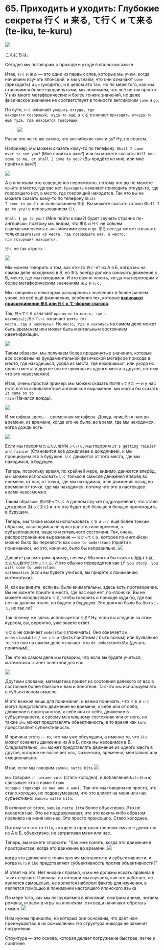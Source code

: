 # **65. Приходить и уходить: Глубокие секреты 行く и 来る, て行く и て来る (te-iku, te-kuru)**

![](../media/image251.webp)

こんにちは。

Сегодня мы поговорим о приходе и уходе в японском языке.

Итак, <code>行く</code> и <code>来る</code> — это одни из первых слов, которые мы учим, когда начинаем изучать японский, и мы узнаём, что они означают <code>come</code> (приходить) и <code>go</code> (уходить), и в целом это так. Но по мере того, как мы становимся более продвинутыми, мы понимаем, что всё не так просто. У них много метафорических и более тонких значений, но даже физическое значение не соответствует в точности английским <code>come</code> и <code>go</code>.

По сути, <code>いく</code> означает <code>уходить оттуда, где находится говорящий, куда-то ещё</code>, а <code>くる</code> означает <code>приходить откуда-то ещё туда, где находится говорящий</code>.

> ![](../media/image1005.webp)

Разве это не то же самое, что английские <code>come</code> и <code>go</code>? Ну, не совсем.

Например, мы можем сказать кому-то по телефону: <code>Shall I come over to see you?</code> (Мне прийти к вам?) или вы можете сказать: <code>Will you come to me, or shall I come to you?</code> (Вы придёте ко мне, или мне прийти к вам?)

![](../media/image572.webp)

А в японском это совершенно невозможно, потому что вы не можете <code>прийти</code> в место, где вас нет. <code>Приходить</code> означает приходить откуда-то, где говорящего нет, в место, где говорящий находится. Так что вы не можете сказать кому-то по телефону <code>Shall I come to you?</code> с использованием <code>来る</code>. Вы можете сказать только <code>Shall I go to you?</code> с использованием <code>行く</code>.

<code>Shall I go to you?</code> (Мне пойти к вам?) будет звучать странно по-английски, поэтому мы видим, что <code>来る</code> и <code>行く</code> не совсем взаимозаменяемы с английскими <code>come</code> и <code>go</code>. <code>来る</code> всегда может означать только <code>двигаться из места, где говорящего нет, в место, где говорящий находится</code>.

<code>行く</code> не так строго.

![](../media/image195.webp)

Мы можем говорить о том, как кто-то <code>行く</code>-ет из А в Б, когда мы на самом деле находимся в В, но <code>来る</code> всегда должно означать движение к В, месту, где мы находимся. И это важно понять, когда мы переходим к более метафорическим значениям <code>来る</code> и <code>行く</code>.

Мы говорили о некоторых расширенных значениях в более раннем уроке, но всё ещё физических, особенно тех, которые [**включают присоединение <code>来る</code> или <code>行く</code> к て-форме глагола**](https://www.youtube.com/watch?v=PsTsliRe2Cg).

Так, <code>持ってくる</code> означает <code>принести (в место, где я нахожусь)</code>; <code>持っていく</code> означает <code>взять (из места, где я нахожусь)</code>. Но <code>место, где я нахожусь</code> на самом деле может быть временем или может быть ментальным состоянием идентификации.

![](../media/image214.webp)

Таким образом, мы получаем более продвинутые значения, которые все основаны на фундаментальной физической метафоре прихода в место, где находишься, ухода из места, где находишься, или ухода из одного места в другое (но не прихода из одного места в другое, потому что это невозможно).

Итак, очень простой пример: мы можем сказать <code>雨が降ってきた</code> — и у нас есть почти эквивалентное английское выражение: мы могли бы сказать <code>It came on to rain</code> (Начался дождь).

![](../media/image997.webp)

И метафора здесь — временная метафора. Дождь пришёл к нам во времени, из времени, когда его не было, во время, где мы находимся, когда дождь есть.

![](../media/image882.webp)

Если мы говорим <code>だんだん雨が降っていく</code>, мы говорим <code>It's getting rainier and rainier</code> (Становится всё дождливее и дождливее), и мы проецируем это в будущее. <code>いく</code> движется от того места, где мы находимся, в будущее.

Теперь, поскольку время, по крайней мере, видимо, движется вперёд, мы можем использовать <code>いく</code> только в смысле движения вперёд во времени, от нас, от точки, где мы находимся, а не движения назад во времени от точки, где мы находимся, потому что это в настоящее время невозможно.

Таким образом, <code>雨が降っていく</code> в данном случае подразумевает, что стало дождливо (<code>降って来た</code>) и что это будет всё больше и больше происходить в будущем.

Теперь, мы также можем использовать <code>くる</code> и <code>いく</code> ещё более тонким образом, касающимся не пространства или времени, а субъективности, нашего ментального состояния. Так, очень распространённое выражение — <code>分かってくる</code>, которое по-английски можно было бы перевести как <code>come to understand</code> (прийти к пониманию), но это, конечно, было бы неправильно.
![](../media/image149.webp)

Давайте рассмотрим пример, почему. Мы могли бы сказать <code>勉強すれば、だんだん数学が分かってくる</code>. И это обычно переводится как <code>if you study, you will come to understand mathematics</code> (если вы будете учиться, вы придёте к пониманию математики).

И, как вы видите, если вы были внимательны, здесь есть противоречие. Вы не можете прийти в место, где вас ещё нет, по-японски. Вы не можете использовать <code>くる</code>, чтобы говорить о приходе куда-то, где вас нет на данном этапе, но будете в будущем. Это должно было бы быть <code>いく</code>, не так ли?

Так почему же здесь используется <code>くる</code>? Ну, если вы следили за этим курсом, вы, вероятно, уже знаете ответ.

<code>分かる</code> не означает <code>understand</code> (понимать). Оно означает <code>be understandable / be clear</code> (быть понятным / быть ясным) или буквально то, что оно на самом деле означает, это <code>do understandable</code> (делать понятным).

Так что на самом деле мы говорим, что если вы будете учиться, математика станет понятной для вас.

![](../media/image277.webp)

Другими словами, математика придёт из состояния далёкого от вас в состояние более близкое к вам и понятное. Так что мы используем это в субъективном смысле.

И это важная вещь для понимания, и важно понимать, что <code>くる</code> и <code>いく</code> могут представлять движение во времени, к себе или от себя, движение в пространстве, к себе или от себя, движение в субъективности, к своему ментальному состоянию или от него, но также <code>iku</code> может представлять объективность, в то время как <code>kuru</code> представляет субъективность.

И причина этого — то, что мы уже обсуждали, а именно то, что <code>iku</code> может означать движение из А в Б, пока мы находимся в В. Следовательно, <code>iku</code> может представлять движение из одного места в другое, которое не включает нас, физически, временно, ментально или эмоционально.

Итак, если мы говорим <code>samuku natte kita</code>
![](../media/image82.webp)

мы говорим <code>it became cold</code> (стало холодно), и добавление <code>kita</code> (<code>kuru</code>) связывает это с нами: <code>Стало холодно (приходя ко мне или к нам).</code> Так что мы говорим не просто, что стало холодно, но подразумеваем, что это влияет на меня или нас субъективно: <code>Samuku natte kita</code>.

В отличие от этого, <code>samuku natte itta</code> более объективно. Это не касается нас. Это не подразумевает, что это каким-либо образом повлияло на меня или нас. Это просто произошло. Стало холоднее.

Потому что это то <code>itta</code>, которое в пространственном смысле движется из А в Б, объективно, не затрагивая меня или нас.

Теперь, вы можете спросить: "Как мне понять, когда это движение в пространстве, когда это движение во времени,
![](../media/image496.webp)

когда это движение с точки зрения менталитета и субъективности, и когда <code>kuru</code> и <code>iku</code> представляют субъективность против объективности?"

И ответ на это: Нет никаких правил, и мы не должны искать правила в таких случаях. Причина, по которой мы изучаем, как это работает, не является самоцелью, не является набором фактов для изучения, а является помощью в понимании настоящего японского языка.

По мере того, как мы погружаемся в японский, смотрим аниме, читаем романы, играем в игры на японском, эти вещи начинают обретать смысл.
![](../media/image738.webp)

Нам нужны принципы, на которых они основаны, что даёт нам преимущество в их осмыслении. Но структура никогда не заменит погружения.

Структура — это основа, которая делает погружение быстрее, легче и понятнее.